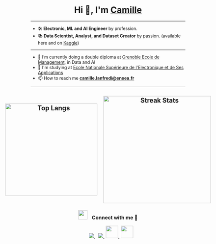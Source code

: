 <h1 align="center">Hi 👋, I'm <a href="https://100rabhcsmc.github.io/Me.io/" target="blank">Camille</a></h1>

---

- 🛠️ **Electronic, ML and AI Engineer** by profession.  
- 📚 **Data Scientist, Analyst, and Dataset Creator** by passion. (available here and on [Kaggle](https://www.kaggle.com/ellimaaac/datasets/))


---

- 📝 I’m currently doing a double diploma at <a href="https://www.ensea.fr/fr" target="blank">Grenoble Ecole de Management</a>, in Data and AI
- 🌱 I'm studying at  <a href="https://www.grenoble-em.com/" target="blank">Ecole Nationale Supérieure de l'Electronique et de Ses Applications</a>
- 📫 How to reach me **camille.lanfredi@ensea.fr**

---



<h2 align="center">  
  <div style="display: flex; justify-content: center; align-items: center; gap: 20px;">
    <img src="https://github-readme-stats.vercel.app/api/top-langs/?username=ellimaaac&hide_progress=true" style="width: 300px; height: auto;" alt="Top Langs">
    <img src="https://github-readme-streak-stats.herokuapp.com/?user=ellimaaac&theme=default" style="width: 350px; height: auto;" alt="Streak Stats">
  </div>
</h2>

<h3 align="center">
    <img src="https://media.giphy.com/media/iY8CRBdQXODJSCERIr/giphy.gif" width="30" height="30" style="margin-right: 10px;">
    Connect with me 🤝
</h3>

<p align="center">
    <div align="center" class="icons-social" style="margin-left: 10px;">
        <a style="margin-left: 10px;" target="_blank" href="https://www.linkedin.com/in/camille-lanfredi-461030229/">
            <img src="https://img.icons8.com/doodle/40/000000/linkedin--v2.png">
        </a>
        <a style="margin-left: 10px;" target="_blank" href="https://github.com/Ellimaaac/Ellimaaac">
            <img src="https://img.icons8.com/doodle/40/000000/github--v1.png">
        </a>
        <a style="margin-left: 5px;" target="_blank" href="https://leetcode.com/Cam_LFD/">
            <img src="https://img.icons8.com/external-tal-revivo-color-tal-revivo/96/000000/external-level-up-your-coding-skills-and-quickly-land-a-job-logo-color-tal-revivo.png" height="40" width="40">
        </a>
        <a style="margin-left: 5px;" target="_blank" href="https://www.kaggle.com/ellimaaac/datasets/">
            <img src="https://cdn4.iconfinder.com/data/icons/logos-and-brands/512/189_Kaggle_logo_logos-512.png" height="40" width="40">
        </a>
    </div>
</p>
